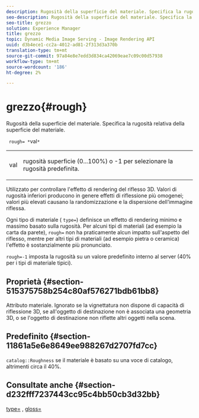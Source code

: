 ```yaml
---
description: Rugosità della superficie del materiale. Specifica la rugosità relativa della superficie del materiale.
seo-description: Rugosità della superficie del materiale. Specifica la rugosità relativa della superficie del materiale.
seo-title: grezzo
solution: Experience Manager
title: grezzo
topic: Dynamic Media Image Serving - Image Rendering API
uuid: d3b4ece1-cc2a-4012-ad81-2f313d3a370b
translation-type: tm+mt
source-git-commit: 97a84e8e7edd3d834ca42069eae7c09c00d57938
workflow-type: tm+mt
source-wordcount: '186'
ht-degree: 2%

---
```



# grezzo{#rough}

Rugosità della superficie del materiale. Specifica la rugosità relativa della superficie del materiale.

` rough= *`val`*`

<table id="simpletable_432E33EC87144AC7A2A8D9406F862708"> 
 <tr class="strow"> 
  <td class="stentry"> <p> <span class="varname"> val  </span> </p> </td> 
  <td class="stentry"> <p>rugosità superficie (0...100%) o -1 per selezionare la rugosità predefinita. </p> </td> 
 </tr> 
</table>

Utilizzato per controllare l&#39;effetto di rendering del riflesso 3D. Valori di rugosità inferiori producono in genere effetti di riflessione più omogenei; valori più elevati causano la randomizzazione e la dispersione dell’immagine riflessa.

Ogni tipo di materiale ( `type=`) definisce un effetto di rendering minimo e massimo basato sulla rugosità. Per alcuni tipi di materiali (ad esempio la carta da parete), `rough=` non ha praticamente alcun impatto sull&#39;aspetto del riflesso, mentre per altri tipi di materiali (ad esempio pietra o ceramica) l&#39;effetto è sostanzialmente più pronunciato.

`rough=-1` imposta la rugosità su un valore predefinito interno al server (40% per i tipi di materiale tipici).

## Proprietà {#section-515375758b254c80af576271bdb61bb8}

Attributo materiale. Ignorato se la vignettatura non dispone di capacità di riflessione 3D, se all&#39;oggetto di destinazione non è associata una geometria 3D, o se l&#39;oggetto di destinazione non riflette altri oggetti nella scena.

## Predefinito {#section-11861a5e6e8649ee988267d2707fd7cc}

`catalog::Roughness` se il materiale è basato su una voce di catalogo, altrimenti circa il 40%.

## Consultate anche {#section-d232fff7237443cc95c4bb50cb3d32bb}

[type=](../../../../../ir-api/http-protocol/image-rendering-api-ref/c-ir-http-protocol-ref/c-ir-http-protocol-command-reference/r-ir-http-type.md#reference-128c7de89e2d46838019b560f3f84a35) ,  [gloss=](../../../../../ir-api/http-protocol/image-rendering-api-ref/c-ir-http-protocol-ref/c-ir-http-protocol-command-reference/r-ir-http-gloss.md#reference-325aef2ee51e4e1584a06047427340ca)
